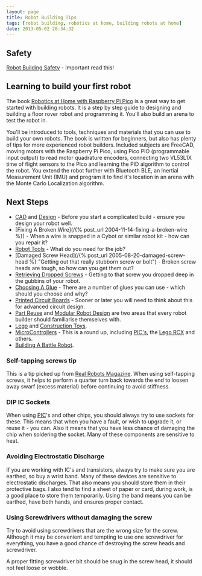 ```yaml
---
layout: page
title: Robot Building Tips
tags: [robot building, robotics at home, building robots at home]
date: 2013-05-02 20:34:32
---
```

## Safety

[Robot Building Safety](/wiki/robot_building_safety.html "Building robots can be dangerous - tips to help your safety") - Important read this!

## Learning to build your first robot

The book [Robotics at Home with Raspberry Pi Pico](https://amzn.to/3T4wXM5) is a great way to get started with building robots.  It is a step by step guide to designing and building a floor rover robot and programming it. You'll also build an arena to test the robot in.

You'll be introduced to tools, techniques and materials that you can use to build your own robots.  The book is written for beginners, but also has plenty of tips for more experienced robot builders. Included subjects are FreeCAD, moving motors with the Raspberry Pi Pico, using Pico PIO (programmable input output) to read motor quadrature encoders, connecting two VL53L1X time of flight sensors to the Pico and learning the PID algorithm to control the robot. You extend the robot further with Bluetooth BLE, an Inertial Measurement Unit (IMU) and program it to find it's location in an arena with the Monte Carlo Localization algorithm.

## Next Steps

- [CAD](/wiki/cad.html "Computer Aided Design") and [Design](/wiki/design "Design") - Before you start a complicated build - ensure you design your robot well.
- [Fixing A Broken Wire](/{% post_url 2004-11-14-fixing-a-broken-wire %}) - When a wire is snapped in a Cybot or similar robot kit - how can you repair it?
- [Robot Tools](/wiki/robot_tools.html "Tools that are often required to get started in robot building") - What do you need for the job?
- [Damaged Screw Head](/{% post_url 2005-08-20-damaged-screw-head %} "Getting out that really stubborn screw or bolt") - Broken screw heads are tough, so how can you get them out?
- [Retrieving Dropped Screws](/wiki/retreiving_dropped_screws "What to do when you drop a screw, nut or bolt into the gubbins of a machine") - Getting to that screw you dropped deep in the gubbins of your robot.
- [Choosing A Glue](/wiki/choosing_a_glue.html "Choosing the right glue, for the right job") - There are a number of glues you can use - which should you choose and why?
- [Printed Circuit Boards](/wiki/printed_circuit_boards.html "Printed Circuit Boards") - Sooner or later you will need to think about this for advanced circuit design.
- [Part Reuse](/wiki/part_reuse.html "Part Reuse") and [Modular Robot Design](/wiki/modular_robot_design.html "Modular Robot Design") are two areas that every robot builder should familiarise themselves with.
- [Lego](/wiki/lego.html "The best known construction toy") and [Construction Toys](/wiki/construction_toy.html "Construction Toy").
- [MicroControllers](/wiki/microcontroller.html) - This is a round up, including [PIC's](/wiki/pic.html "PIC"), the [Lego RCX](/wiki/rcx.html "The Lego RCX") and others.
- [Building A Battle Robot](/wiki/building_a_battle_robot.html "Building A Battle Robot").

### Self-tapping screws tip

This is a tip picked up from [Real Robots Magazine](/wiki/real_robots.html "Real Robots").
When using self-tapping screws, it helps to perform a quarter turn back towards the end to loosen away swarf (excess material) before continuing to avoid stiffness.

### DIP IC Sockets

When using [PIC](/wiki/pic.html "PIC")'s and other chips, you should always try to use sockets for these.
This means that when you have a fault, or wish to upgrade it, or reuse it - you can.
Also it means that you have less chance of damaging the chip when soldering the socket.
Many of these components are sensitive to heat.

### Avoiding Electrostatic Discharge

If you are working with IC's and transistors, always try to make sure you are earthed, so buy a wrist band.
Many of these devices are sensitive to electrostatic discharges.
That also means you should store them in their protective bags.
I also tend to find a sheet of paper or card, during work, is a good place to store them temporarily.
Using the band means you can be earthed, have both hands, and ensures proper contact.

### Using Screwdrivers without damaging the screw

Try to avoid using screwdrivers that are the wrong size for the screw.
Although it may be convenient and tempting to use one screwdriver for everything, you have a good chance of destroying the screw heads and screwdriver.

A proper fitting screwdriver bit should be snug in the screw head, it should not feel loose or wobble.
